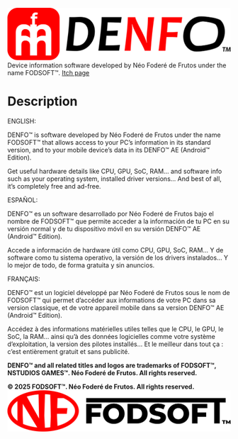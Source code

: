 ![](logo_denfo.png)
Device information software developed by Néo Foderé de Frutos under the name FODSOFT™.
[Itch page](https://fodsoft.itch.io/denfo)
# Description
ENGLISH:

DENFO™ is software developed by Néo Foderé de Frutos under the name FODSOFT™ that allows access to your PC’s information in its standard version, and to your mobile device’s data in its DENFO™ AE (Android™ Edition).

Get useful hardware details like CPU, GPU, SoC, RAM… and software info such as your operating system, installed driver versions… And best of all, it’s completely free and ad-free.

ESPAÑOL:

DENFO™ es un software desarrollado por Néo Foderé de Frutos bajo el nombre de FODSOFT™ que permite acceder a la información de tu PC en su versión normal y de tu dispositivo móvil en su versión DENFO™ AE (Android™ Edition).

Accede a información de hardware útil como CPU, GPU, SoC, RAM... Y de software como tu sistema operativo, la versión de los drivers instalados... Y lo mejor de todo, de forma gratuita y sin anuncios.

FRANÇAIS:

DENFO™ est un logiciel développé par Néo Foderé de Frutos sous le nom de FODSOFT™ qui permet d’accéder aux informations de votre PC dans sa version classique, et de votre appareil mobile dans sa version DENFO™ AE (Android™ Edition).

Accédez à des informations matérielles utiles telles que le CPU, le GPU, le SoC, la RAM… ainsi qu’à des données logicielles comme votre système d’exploitation, la version des pilotes installés… Et le meilleur dans tout ça : c’est entièrement gratuit et sans publicité.

**DENFO™ and all related titles and logos are trademarks of FODSOFT™, NSTUDIOS GAMES™. Néo Foderé de Frutos. All rights reserved.**

**© 2025 FODSOFT™. Néo Foderé de Frutos. All rights reserved.**
![](logo_fodsoft.png)
